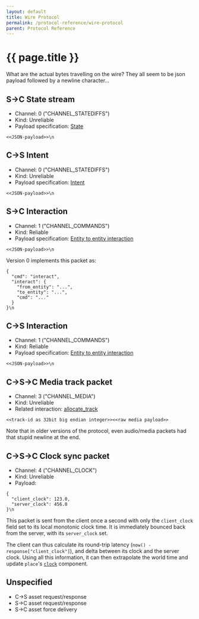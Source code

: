 ```yaml
---
layout: default
title: Wire Protocol
permalink: /protocol-reference/wire-protocol
parent: Protocol Reference
---
```


# {{ page.title }}

What are the actual bytes travelling on the wire? They all seem to be json payload followed by a newline character...

## S->C State stream

- Channel: 0 ("CHANNEL_STATEDIFFS")
- Kind: Unreliable
- Payload specification: [State](state-diffs)

```
<<JSON-payload>>\n
```

## C->S Intent

- Channel: 0 ("CHANNEL_STATEDIFFS")
- Kind: Unreliable
- Payload specification: [Intent](intent)

```
<<JSON-payload>>\n
```

## S->C Interaction

- Channel: 1 ("CHANNEL_COMMANDS")
- Kind: Reliable
- Payload specification: [Entity to entity interaction](/protocol-reference/#entity-to-entity-interaction-requestresponsepubsub)

```
<<JSON-payload>>\n
```

Version 0 implements this packet as:

```json-doc
{
  "cmd": "interact",
  "interact": {
    "from_entity": "...",
    "to_entity": "...",
    "cmd": "..."
  }
}\n
```

## C->S Interaction

- Channel: 1 ("CHANNEL_COMMANDS")
- Kind: Reliable
- Payload specification: [Entity to entity interaction](/protocol-reference/#entity-to-entity-interaction-requestresponsepubsub)

```
<<JSON-payload>>\n
```

## C->S->C Media track packet

- Channel: 3 ("CHANNEL_MEDIA")
- Kind: Unreliable
- Related interaction: [allocate_track](/protocol-reference/interactions#entity-wishes-to-transmit-live-media)

```
<<track-id as 32bit big endian integer>><<raw media payload>>
```

Note that in older versions of the protocol, even audio/media
packets had that stupid newline at the end.

## C->S->C Clock sync packet

- Channel: 4 ("CHANNEL_CLOCK")
- Kind: Unreliable
- Payload:

```json-doc
{
  "client_clock": 123.0,
  "server_clock": 456.0
}\n
```

This packet is sent from the client once a second with only the `client_clock` field set to its local monotonic clock time.
It is immediately bounced back from the server, with its `server_clock` set.

The client can thus calculate its round-trip latency (`now() - response["client_clock"]`), and delta
between its clock and the server clock. Using all this information, it can then extrapolate the world
time and update `place`'s [`clock`](https://github.com/alloverse/docs/blob/master/specifications/components.md#clock)
component.

## Unspecified

- C->S asset request/response
- S->C asset request/response
- S->C asset force delivery
